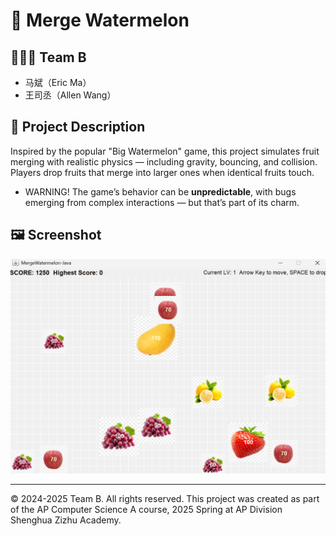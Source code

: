 # 📌 Merge Watermelon

## 🧑‍🤝‍🧑 Team B
- 马斌（Eric Ma）
- 王司丞（Allen Wang）



## 📖 Project Description
Inspired by the popular "Big Watermelon" game, this project simulates fruit merging with realistic physics — including gravity, bouncing, and collision. Players drop fruits that merge into larger ones when identical fruits touch. 
- WARNING! The game’s behavior can be **unpredictable**, with bugs emerging from complex interactions — but that’s part of its charm.

## 🖼️ Screenshot

![Screenshot](screenshot.png)

---

© 2024-2025 Team B. All rights reserved.
This project was created as part of the AP Computer Science A course, 2025 Spring at AP Division Shenghua Zizhu Academy.

